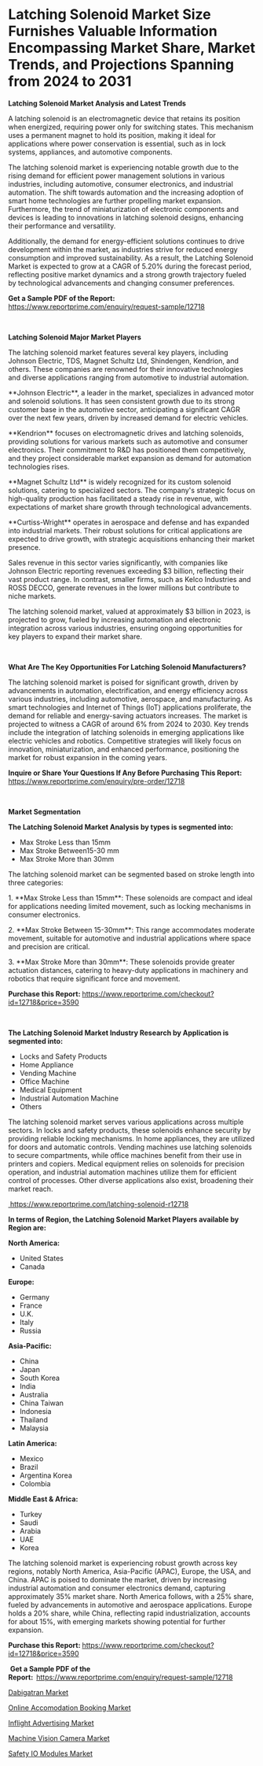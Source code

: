 <p><h1>Latching Solenoid Market Size Furnishes Valuable Information Encompassing Market Share, Market Trends, and Projections Spanning from 2024 to 2031</h1></p><p><strong>Latching Solenoid Market Analysis and Latest Trends</strong></p>
<p><p>A latching solenoid is an electromagnetic device that retains its position when energized, requiring power only for switching states. This mechanism uses a permanent magnet to hold its position, making it ideal for applications where power conservation is essential, such as in lock systems, appliances, and automotive components. </p><p>The latching solenoid market is experiencing notable growth due to the rising demand for efficient power management solutions in various industries, including automotive, consumer electronics, and industrial automation. The shift towards automation and the increasing adoption of smart home technologies are further propelling market expansion. Furthermore, the trend of miniaturization of electronic components and devices is leading to innovations in latching solenoid designs, enhancing their performance and versatility.</p><p>Additionally, the demand for energy-efficient solutions continues to drive development within the market, as industries strive for reduced energy consumption and improved sustainability. As a result, the Latching Solenoid Market is expected to grow at a CAGR of 5.20% during the forecast period, reflecting positive market dynamics and a strong growth trajectory fueled by technological advancements and changing consumer preferences.</p></p>
<p><strong>Get a Sample PDF of the Report:&nbsp;</strong> <a href="https://www.reportprime.com/enquiry/request-sample/12718">https://www.reportprime.com/enquiry/request-sample/12718</a></p>
<p>&nbsp;</p>
<p><strong>Latching Solenoid Major Market Players</strong></p>
<p><p>The latching solenoid market features several key players, including Johnson Electric, TDS, Magnet Schultz Ltd, Shindengen, Kendrion, and others. These companies are renowned for their innovative technologies and diverse applications ranging from automotive to industrial automation.</p><p>**Johnson Electric**, a leader in the market, specializes in advanced motor and solenoid solutions. It has seen consistent growth due to its strong customer base in the automotive sector, anticipating a significant CAGR over the next few years, driven by increased demand for electric vehicles.</p><p>**Kendrion** focuses on electromagnetic drives and latching solenoids, providing solutions for various markets such as automotive and consumer electronics. Their commitment to R&D has positioned them competitively, and they project considerable market expansion as demand for automation technologies rises.</p><p>**Magnet Schultz Ltd** is widely recognized for its custom solenoid solutions, catering to specialized sectors. The company's strategic focus on high-quality production has facilitated a steady rise in revenue, with expectations of market share growth through technological advancements.</p><p>**Curtiss-Wright** operates in aerospace and defense and has expanded into industrial markets. Their robust solutions for critical applications are expected to drive growth, with strategic acquisitions enhancing their market presence.</p><p>Sales revenue in this sector varies significantly, with companies like Johnson Electric reporting revenues exceeding $3 billion, reflecting their vast product range. In contrast, smaller firms, such as Kelco Industries and ROSS DECCO, generate revenues in the lower millions but contribute to niche markets.</p><p>The latching solenoid market, valued at approximately $3 billion in 2023, is projected to grow, fueled by increasing automation and electronic integration across various industries, ensuring ongoing opportunities for key players to expand their market share.</p></p>
<p>&nbsp;</p>
<p><strong>What Are The Key Opportunities For Latching Solenoid Manufacturers?</strong></p>
<p><p>The latching solenoid market is poised for significant growth, driven by advancements in automation, electrification, and energy efficiency across various industries, including automotive, aerospace, and manufacturing. As smart technologies and Internet of Things (IoT) applications proliferate, the demand for reliable and energy-saving actuators increases. The market is projected to witness a CAGR of around 6% from 2024 to 2030. Key trends include the integration of latching solenoids in emerging applications like electric vehicles and robotics. Competitive strategies will likely focus on innovation, miniaturization, and enhanced performance, positioning the market for robust expansion in the coming years.</p></p>
<p><strong>Inquire or Share Your Questions If Any Before Purchasing This Report:</strong> <a href="https://www.reportprime.com/enquiry/pre-order/12718">https://www.reportprime.com/enquiry/pre-order/12718</a></p>
<p>&nbsp;</p>
<p><strong>Market Segmentation</strong></p>
<p><strong>The Latching Solenoid Market Analysis by types is segmented into:</strong></p>
<p><ul><li>Max Stroke Less than 15mm</li><li>Max Stroke Between15-30 mm</li><li>Max Stroke More than 30mm</li></ul></p>
<p><p>The latching solenoid market can be segmented based on stroke length into three categories: </p><p>1. **Max Stroke Less than 15mm**: These solenoids are compact and ideal for applications needing limited movement, such as locking mechanisms in consumer electronics.</p><p>2. **Max Stroke Between 15-30mm**: This range accommodates moderate movement, suitable for automotive and industrial applications where space and precision are critical.</p><p>3. **Max Stroke More than 30mm**: These solenoids provide greater actuation distances, catering to heavy-duty applications in machinery and robotics that require significant force and movement.</p></p>
<p><strong>Purchase this Report:&nbsp;</strong><a href="https://www.reportprime.com/checkout?id=12718&price=3590">https://www.reportprime.com/checkout?id=12718&price=3590</a></p>
<p>&nbsp;</p>
<p><strong>The Latching Solenoid Market Industry Research by Application is segmented into:</strong></p>
<p><ul><li>Locks and Safety Products</li><li>Home Appliance</li><li>Vending Machine</li><li>Office Machine</li><li>Medical Equipment</li><li>Industrial Automation Machine</li><li>Others</li></ul></p>
<p><p>The latching solenoid market serves various applications across multiple sectors. In locks and safety products, these solenoids enhance security by providing reliable locking mechanisms. In home appliances, they are utilized for doors and automatic controls. Vending machines use latching solenoids to secure compartments, while office machines benefit from their use in printers and copiers. Medical equipment relies on solenoids for precision operation, and industrial automation machines utilize them for efficient control of processes. Other diverse applications also exist, broadening their market reach.</p></p>
<p><a href="https://www.reportprime.com/latching-solenoid-r12718">&nbsp;https://www.reportprime.com/latching-solenoid-r12718</a></p>
<p><strong>In terms of Region, the Latching Solenoid Market Players available by Region are:</strong></p>
<p>
    <p> <strong> North America: </strong>
        <ul>
            <li>United States</li>
            <li>Canada</li>
        </ul>
        </p> 
    <p> <strong> Europe: </strong>
        <ul>
            <li>Germany</li>
            <li>France</li>
            <li>U.K.</li>
            <li>Italy</li>
            <li>Russia</li>
        </ul>
        </p> 
    <p> <strong> Asia-Pacific: </strong>
        <ul>
            <li>China</li>
            <li>Japan</li>
            <li>South Korea</li>
            <li>India</li>
            <li>Australia</li>
            <li>China Taiwan</li>
            <li>Indonesia</li>
            <li>Thailand</li>
            <li>Malaysia</li>
        </ul>
        </p> 
    <p> <strong> Latin America: </strong>
        <ul>
            <li>Mexico</li>
            <li>Brazil</li>
            <li>Argentina Korea</li>
            <li>Colombia</li>
        </ul>
        </p> 
    <p> <strong> Middle East & Africa: </strong>
        <ul>
            <li>Turkey</li>
            <li>Saudi</li>
            <li>Arabia</li>
            <li>UAE</li>
            <li>Korea</li>
        </ul>
    </p>
    </p>
<p><p>The latching solenoid market is experiencing robust growth across key regions, notably North America, Asia-Pacific (APAC), Europe, the USA, and China. APAC is poised to dominate the market, driven by increasing industrial automation and consumer electronics demand, capturing approximately 35% market share. North America follows, with a 25% share, fueled by advancements in automotive and aerospace applications. Europe holds a 20% share, while China, reflecting rapid industrialization, accounts for about 15%, with emerging markets showing potential for further expansion.</p></p>
<p><strong>Purchase this Report: </strong><a href="https://www.reportprime.com/checkout?id=12718&price=3590">https://www.reportprime.com/checkout?id=12718&price=3590</a></p>
<p>&nbsp;<strong>Get a Sample PDF of the Report:&nbsp;&nbsp;</strong><a href="https://www.reportprime.com/enquiry/request-sample/12718">https://www.reportprime.com/enquiry/request-sample/12718</a></p>
<p><strong></strong></p>
<p><p><a href="https://www.linkedin.com/pulse/emerging-opportunities-challenges-global-dabigatran-market-2024-7wyme?trackingId=cgxd7B67SCCw3fOmHAWaEA%3D%3D">Dabigatran Market</a></p><p><a href="https://medium.com/@gazmirbaku131/global-online-accomodation-booking-market-sector-2024-2031-market-metrics-and-market-strategic-6f38fe7627eb">Online Accomodation Booking Market</a></p><p><a href="https://www.linkedin.com/pulse/strategic-market-insights-global-inflight-advertising-2024-4ayfc?trackingId=8GnQ4CM5Q%2BeRg27O8P7mQA%3D%3D">Inflight Advertising Market</a></p><p><a href="https://issuu.com/reportprime-2/docs/machine-vision-camera-market-size-2_9e200822b22e22">Machine Vision Camera Market</a></p><p><a href="https://medium.com/@gazmirbaku131/safety-io-modules-market-global-market-trends-and-market-forecast-2024-2031-12cd251239cb">Safety IO Modules Market</a></p></p>